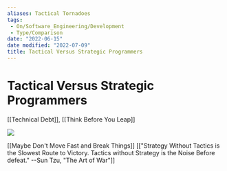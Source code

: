 ```yaml
---
aliases: Tactical Tornadoes
tags:
 - On/Software_Engineering/Development
 - Type/Comparison
date: "2022-06-15"
date modified: "2022-07-09"
title: Tactical Versus Strategic Programmers
---
```


# Tactical Versus Strategic Programmers
[[Technical Debt]], [[Think Before You Leap]]

![](https://i.imgur.com/m1hpWCb.png)

[[Maybe Don't Move Fast and Break Things]]
[["Strategy Without Tactics is the Slowest Route to Victory. Tactics without Strategy is the Noise Before defeat." --Sun Tzu, "The Art of War"]]
